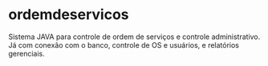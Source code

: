 # ordemdeservicos
Sistema JAVA para controle de ordem de serviços e controle administrativo. Já com conexão com o banco, controle de OS e usuários, e relatórios gerenciais.   
